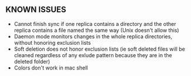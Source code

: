 ## KNOWN ISSUES

-   Cannot finish sync if one replica contains a directory and the other replica contains a file named the same way (Unix doesn't allow this)
-   Daemon mode monitors changes in the whole replica directories, without honoring exclusion lists
-   Soft deletion does not honor exclusion lists (ie soft deleted files will be cleaned regardless of any exlude pattern because they are in the deleted folder)
-   Colors don't work in mac shell
